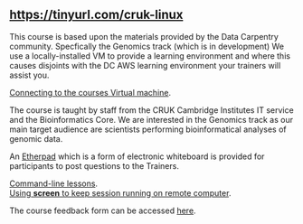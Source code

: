 ## https://tinyurl.com/cruk-linux
This course is based upon the materials provided by the Data Carpentry community.
Specfically the Genomics track (which is in development)
We use a locally-installed VM to provide a learning environment and where this causes
disjoints with the DC AWS learning environment your trainers will assist you.

[Connecting to the courses Virtual machine](vmlogon.md).   


The course is taught by staff from the CRUK Cambridge Institutes IT service and 
the Bioinformatics Core. We are interested in the Genomics track as our main
target audience are scientists performing bioinformatical analyses of genomic data.

An [Etherpad](https://etherpad.wikimedia.org/p/cruk_cl_linux_2019) which is a form 
of electronic whiteboard is provided for participants to post questions to the
Trainers. 

[Command-line lessons](https://datacarpentry.org/shell-genomics/).  
[Using __screen__ to keep session running on remote computer](screen.md).  

The course feedback form can be accessed [here](https://www.surveymonkey.co.uk/r/LNXNov2019).  

